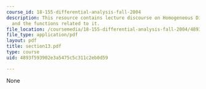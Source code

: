 ```yaml
---
course_id: 18-155-differential-analysis-fall-2004
description: This resource contains lecture discourse on Homogeneous Distributions
  and the functions related to it.
file_location: /coursemedia/18-155-differential-analysis-fall-2004/4893f593902e3a5475c5c311c2eb0d59_section13.pdf
file_type: application/pdf
layout: pdf
title: section13.pdf
type: course
uid: 4893f593902e3a5475c5c311c2eb0d59

---
```

None